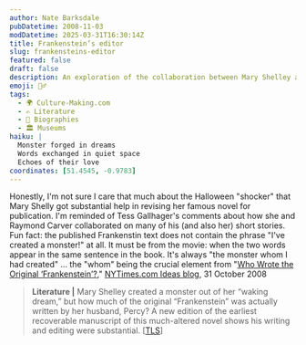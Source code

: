 ```yaml
---
author: Nate Barksdale
pubDatetime: 2008-11-03
modDatetime: 2025-03-31T16:30:14Z
title: Frankenstein’s editor
slug: frankensteins-editor
featured: false
draft: false
description: An exploration of the collaboration between Mary Shelley and Percy Shelley in the creation of "Frankenstein," touching on the misconceptions surrounding the text.
emoji: 🧟‍♂️
tags:
  - 🌍 Culture-Making.com
  - ✍️ Literature
  - 📖 Biographies
  - 🏛️ Museums
haiku: |
  Monster forged in dreams  
  Words exchanged in quiet space  
  Echoes of their love
coordinates: [51.4545, -0.9783]
---
```


Honestly, I'm not sure I care that much about the Halloween "shocker" that Mary Shelly got substantial help in revising her famous novel for publication. I'm reminded of Tess Gallhager's comments about how she and Raymond Carver collaborated on many of his (and also her) short stories. Fun fact: the published Frankenstin text does not contain the phrase "I've created a monster!" at all. It must be from the movie: when the two words appear in the same sentence in the book. It's always "the monster whom I had created" ... the "whom" being the crucial element
from "[Who Wrote the Original ‘Frankenstein’?](http://ideas.blogs.nytimes.com/2008/10/31/who-wrote-the-original-frankenstein/)," [NYTimes.com Ideas blog](http://ideas.blogs.nytimes.com/2008/10/31/who-wrote-the-original-frankenstein/), 31 October 2008

> **Literature |** Mary Shelley created a monster out of her “waking dream,” but how much of the original “Frankenstein” was actually written by her husband, Percy? A new edition of the earliest recoverable manuscript of this much-altered novel shows his writing and editing were substantial. [[TLS](http://entertainment.timesonline.co.uk/tol/arts_and_entertainment/the_tls/article5035717.ece)]
